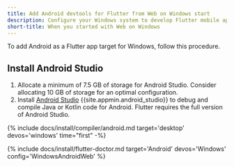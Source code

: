 ```yaml
---
title: Add Android devtools for Flutter from Web on Windows start
description: Configure your Windows system to develop Flutter mobile apps for Android.
short-title: When you started with Web on Windows
---
```


To add Android as a Flutter app target for Windows, follow this procedure.

## Install Android Studio

1. Allocate a minimum of 7.5 GB of storage for Android Studio.
   Consider allocating 10 GB of storage for an optimal configuration.
1. Install [Android Studio][] {{site.appmin.android_studio}} to debug and compile
   Java or Kotlin code for Android.
   Flutter requires the full version of Android Studio.

{% include docs/install/compiler/android.md
   target='desktop'
   devos='windows'
   time="first" -%}

{% include docs/install/flutter-doctor.md
   target='Android'
   devos='Windows'
   config='WindowsAndroidWeb' %}

[Android Studio]: https://developer.android.com/studio/install#win
